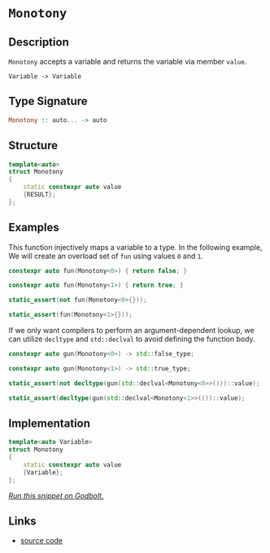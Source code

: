 <!-- Copyright 2024 Feng Mofan
SPDX-License-Identifier: Apache-2.0 -->

# `Monotony`

## Description

`Monotony` accepts a variable and returns the variable via member `value`.

<pre><code>Variable -> Variable</code></pre>

## Type Signature

```Haskell
Monotony :: auto... -> auto
```

## Structure

```C++
template<auto>
struct Monotony
{
    static constexpr auto value
    {RESULT};
};
```

## Examples

This function injectively maps a variable to a type.
In the following example, We will create an overload set of `fun` using values `0` and `1`.

```C++
constexpr auto fun(Monotony<0>) { return false; }

constexpr auto fun(Monotony<1>) { return true; }

static_assert(not fun(Monotony<0>{}));

static_assert(fun(Monotony<1>{}));
```

If we only want compilers to perform an argument-dependent lookup, we can utilize `decltype` and `std::declval` to avoid defining the function body.

```C++
constexpr auto gun(Monotony<0>) -> std::false_type;

constexpr auto gun(Monotony<1>) -> std::true_type;

static_assert(not decltype(gun(std::declval<Monotony<0>>()))::value);

static_assert(decltype(gun(std::declval<Monotony<1>>()))::value);
```

## Implementation

```C++
template<auto Variable>
struct Monotony
{
    static constexpr auto value
    {Variable};
};
```

[*Run this snippet on Godbolt.*](https://godbolt.org/#z:OYLghAFBqd5QCxAYwPYBMCmBRdBLAF1QCcAaPECAMzwBtMA7AQwFtMQByARg9KtQYEAysib0QXACx8BBAKoBnTAAUAHpwAMvAFYTStJg1DIApACYAQuYukl9ZATwDKjdAGFUtAK4sGIAMykrgAyeAyYAHI%2BAEaYxCAAbKQADqgKhE4MHt6%2BeqnpjgKh4VEssfFctpj2hQxCBEzEBNk%2BfoF2mA6Z9Y0ExZExcYm2DU0tuZUKo31hA2VDXACUtqhexMjsHASYLMkG2yb%2BbkxeRADUAGqNeEzR9IfYJhoAglPEXg5nALICqEQMAE8ns8TAB2KwvM5Qs5TJiOZBnNAMKaYVTJYhnE7nABuYi8mGB0LOYIsV2INzuBNBABFDhZiS8wbT/BCQS8APQAKm5PN5fPZwK5PLOABVsEIRUIzryBRy%2BfKZcDBbyzgAxPDEKaizBaxUvJEotEYrGoM5ULwMCA/Bh/ARAo4aB6LYngs7ETAENYMM1iJR0l20xn6gSG9GY06m82W622wGHNxcJ0u%2Bnuz3Eb0Ed4ElkBpUvWHwgD6TAUSiaEBtBDNFqtv3%2B9rcjv8j3BTMWizpedeDSLJbLBGoNZj9fjiebJLbHZZXaF3LOQk6AnQ2t1PNlILM/jCyG8WGJR1OdEI9seQeeBu2RvD52AQ7rdvjTewzoAtA8YQR0CAQFRfZhCwQALJNmrLAheqJhiaZy3tG95xkcY7Pmcb7Nh%2BX4gJm%2BIAUBIFdgWeDIMWpZxAOlZnFgO6AcB0A1lM6EUbQuK0PGw4Pg6DwPBA7aLN%2BTH4lOoH5j2BFEf2EAMVRmA0ZadHfgxTEsXBDaIZx3G8XimACRwyy0JwACsvB%2BBwWikKgnBuNY1gwqs6yYMSm48KQBCaNpywANYgHpkgAHQaJIXCgv4Gh6RoZgJAkZgAByRfonCSLwLASBoGikEZJlmRwvAKCAKXOcZ2mkHAsAwIgICrAQySnOQlBoLsdBxBErCbKokUJC%2BCSSNByAIlI3lmLwmD4EQ5JfpU/CCCIYjsFIMiCIoKjqPlpC6JUADuxBMMknA8Dp%2BmGS5pmcAA8qclVVqgVBnC1bUdV1PU%2BWYZwQB4dX0Bi5j%2BEsvB5VoywQEgtXJPVZAUBAgPAyAwBSGYfB0NsmqUNEB3RGEjQAttvAo8wxAAkd0TaJ0eWObVbCCEdDC0OjS1YNEXjAMctC0Nl3C8FgLCGMA4jUxqhN4NiOoHainSnJsjlhNsulLbQeDRBtOMeFgB2ZngiUs6Q/PENEaSYNSOwc9LRgucsVAGMACgXHgmCrUdwFGY543CKI4gzQ781qAdK36BzKCWZY%2Bgy9lkDLKgyS1MzL50Yc1KmJY1hmOlGsjQLQdVDUmQuAw7ieK0eghLMpTlHkaQZAI4x%2BJU%2BQlww/QFwsqe8wIPRjNnEz110jfTDXgwVCMvRl3osJNF38wVMsCg2RsEi7RwBmpQdGVXa17WdcA3VnL1j0QLghAkPZn2LN9RvLAgmBMFg8RcaQHmSP43kAJz%2BKCkh%2BWYkgJMlekJHfsUcPFpCJZ9byCQuAJEinfSKICvJcD0g/JIaVeAZSyjlJyRtColX%2BmVU6VVQbgzeo1NgnBGgsGxKCF8TBEQGCMOvO%2B3kuC%2BQGkNEgeBRqzUdlNCQ0hXZKHdktXQMN1qbQxtPWe8DDocBOhVU4ZwLqYmIMQ0h5Cdwc2obQ3yT0XpAzenvMwB8UH5T%2BgDVAr04jVTBkYzRQwiEkJfEoowXA75cBSjQWg8NsoQCRktLGaMMakC8TjPGBMHA%2BJJowAg5NKYHRpnTBmTMfFs31psEy%2BB3RdH5szEyQtkAix8eLaoB1payzRgrRJ31ySq0chrLWShdbsyMAbUA%2Bi%2BCm3Npba2tsfEO0ms7Thsg3aLRMnwr2hsY5WD9gUwOl8Q5h04BHT8UcRlxwTnEJOEyx7VAbn4CArh%2B6VDziUbuRcCiZB2SkYutRh6F0mOs9udRpgnI6DcpuMx9kjwHnclu5de5D3zgcpYKw1iTz%2BZLER89OCyPkWQihyj7GqI0E9bew095fT0b9Y%2Bp9z6UGnn/ABNC/KghgaCQKkhX4dUqKIxBthkE/QKkVUq5UzqmNwQ1JqhC5G3RYAobECJsQwv2DqAgDCd4jT0J0p200elzW4f0nQARSACK2izYR%2B0loZQkWdaRl0iHss5dy3lcJ%2BXqPMcDPe/hdHUoMSgI1b1GVWqGFy5IyRCw8rvoWPlUxixss4XDOIbiPEmT8VTRyAaAmE2CUY0mYSKZUySZgWm9MxCxLVvEupJTSDJN5mkwWqhhbbByYIPJUsZZywBMUpWZSfGVO1jU/WYQGm/SaUwM2FsrY20YB02QXTxWsL6R7WVlDjC%2BxsOM%2BAwdQ6ZGZuyWSCzLDxwQYnZhydL4PNqBnLOORPl7LmJc05RzS4fMOVXC5ddl3dHeeuge1zahPKPT3QezR92TE7j815fzx4AumkqueKqwVas6hyrlZxnXeTdVWLejD3oOTNUfUgJ8z5DEvpLbFIAzA0P8P4PSIV/LJTQ6CUBX70qcCQblaD189L3z0pFMKd9JB30Co/LggRJb%2BGVQRzKKLXI/36vhhBhH2PtnVj69OkggA)

## Links

- [source code](../../../conceptrodon/monotony.hpp)
